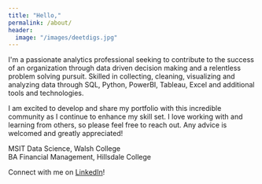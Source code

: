 ```yaml
---
title: "Hello,"
permalink: /about/
header:
  image: "/images/deetdigs.jpg"
---
```

I'm a passionate analytics professional seeking to contribute to the success of an organization through data driven decision making and a relentless problem solving pursuit. Skilled in collecting, cleaning, visualizing and analyzing data through SQL, Python, PowerBI, Tableau, Excel and additional tools and technologies.

I am excited to develop and share my portfolio with this incredible community as I continue to enhance my skill set. I love working with and learning from others, so please feel free to reach out. Any advice is welcomed and greatly appreciated!

MSIT Data Science, Walsh College\
BA Financial Management, Hillsdale College

Connect with me on [LinkedIn](https://www.linkedin.com/in/mdreck/)!
